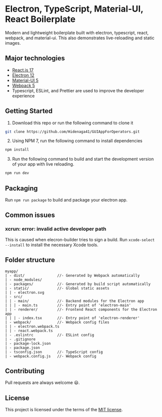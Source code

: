 # Electron, TypeScript, Material-UI, React Boilerplate

Modern and lightweight boilerplate built with electron, typescript, react, webpack, and material-ui. This also demonstrates live-reloading and static images.

## Major technologies

- [React.js 17](https://reactjs.org/)
- [Electron 12](https://www.electronjs.org/)
- [Material-UI 5](https://next.material-ui.com/)
- [Webpack 5](https://webpack.js.org/)
- Typescript, ESLint, and Prettier are used to improve the developer experience

## Getting Started

1. Download this repo or run the following command to clone it

```sh
git clone https://github.com/Hidenaga41/GUIAppForOperators.git
```

2. Using NPM 7, run the following command to install dependencies

```sh
npm install
```

3. Run the following command to build and start the development version of your app with live reloading.

```sh
npm run dev
```

## Packaging

Run `npm run package` to build and package your electron app.

## Common issues

### xcrun: error: invalid active developer path

This is caused when elecron-builder tries to sign a build. Run `xcode-select --install` to install the necessary Xcode tools.

## Folder structure

```
myapp/
| - dist/               //- Generated by Webpack automatically
| - node_modules/
| - packages/           //- Generated by build script automatically
| - static/             //- Global static assets
| | - electron.svg
| - src/
| | - main/             //- Backend modules for the Electron app
| | | - main.ts         //- Entry point of 'electron-main'
| | - renderer/         //- Frontend React components for the Electron app
| | | - index.tsx       //- Entry point of 'electron-renderer'
| - webpack/            //- Webpack config files
| | - electron.webpack.ts
| | - react.webpack.ts
| - .eslintrc           //- ESLint config
| - .gitignore
| - package-lock.json
| - package.json
| - tsconfig.json       //- TypeScript config
| - webpack.config.js   //- Webpack config
```

## Contributing

Pull requests are always welcome 😃.

## License

This project is licensed under the terms of the [MIT license](LICENSE).
